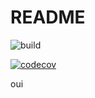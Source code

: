 # README

![build](https://github.com/LelouBil/decoupling_java_training/actions/workflows/build.yml/badge.svg)

[![codecov](https://codecov.io/gh/LelouBil/decoupling_java_training/branch/master/graph/badge.svg?token=K5KOKABUI2)](https://codecov.io/gh/LelouBil/maven_training)


oui
